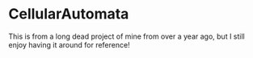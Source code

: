 # CellularAutomata
This is from a long dead project of mine from over a year ago, but I still enjoy having it around for reference!

